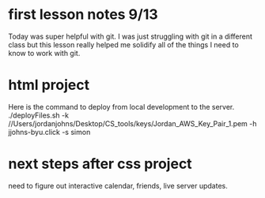 # first lesson notes 9/13
Today was super helpful with git. I was just struggling with git in a different class but this lesson really helped me solidify all of the things I need to know to work with git.

# html project
Here is the command to deploy from local development to the server.  
./deployFiles.sh -k //Users/jordanjohns/Desktop/CS_tools/keys/Jordan_AWS_Key_Pair_1.pem  -h jjohns-byu.click -s simon  

# next steps after css project
need to figure out interactive calendar, friends, live server updates.
